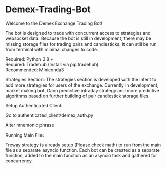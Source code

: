 # Demex-Trading-Bot

Welcome to the Demex Exchange Trading Bot!

The bot is designed to trade with concurrent access to strategies and websocket data. Because the bot is still in development, there may be missing storage files for trading pairs and candlesticks.  It can still be run from terminal with minimal changes to code.

Required: Python 3.8 + <br>
Required: Tradehub (Install via pip tradehub)<br>
Recommended: Miniconda3<br>

Strategies Section:
The strategies section is developed with the intent to add more strategies for users of the exchange.  Currently in development, market making bot, Gann predictive intraday strategy and more predictive algorithms based on further building of pair candlestick storage files.

Setup Authenticated Client:

Go to authenticated_client\demex_auth.py

Alter mnemonic phrase

Running Main File:

Treway strategy is already setup (Please check math) to run from the main file as a separate asyncio function. Each bot can be created as a separate function, added to the main function as an asyncio task and gathered for concurrency.
